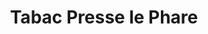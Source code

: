 ---
title: "Tabac Presse le Phare"
url: /la-grande-motte/tabac-presse-le-phare/
shop: marchand de journaux
---